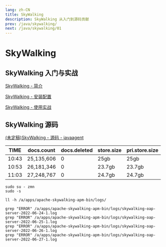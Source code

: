 ```yaml
---
lang: zh-CN
title: SkyWalking
description: SkyWalking 从入门到源码贡献
prev: /java/skywalking/
next: /java/skywalking/01
---
```


# SkyWalking

## SkyWalking 入门与实战

[SkyWalking - 简介](/doc/java/skywalking/01/)

[SkyWalking - 安装配置](/doc/java/skywalking/02/)

[SkyWalking - 使用实战](/doc/java/skywalking/03/)

## SkyWalking 源码

[(未定稿)SkyWalking - 源码 - javaagent](/doc/java/skywalking/03/)






| TIME  | docs.count | docs.deleted | store.size | pri.store.size |
|-------|------------|--------------|------------|----------------|
| 10:43 | 25,135,606 | 0            | 25gb       | 25gb           |
| 10:53 | 26,181,346 | 0            | 23.7gb     | 23.7gb         |
| 11:03 | 27,248,767 | 0            | 24.7gb     | 24.7gb         |


```shell
sudo su - zmn
sudo -s

ll -h /a/apps/apache-skywalking-apm-bin/logs/

grep "ERROR" /a/apps/apache-skywalking-apm-bin/logs/skywalking-oap-server-2022-06-24-1.log
grep "ERROR" /a/apps/apache-skywalking-apm-bin/logs/skywalking-oap-server-2022-06-25-1.log
grep "ERROR" /a/apps/apache-skywalking-apm-bin/logs/skywalking-oap-server-2022-06-26-1.log
grep "ERROR" /a/apps/apache-skywalking-apm-bin/logs/skywalking-oap-server-2022-06-27-1.log
```

